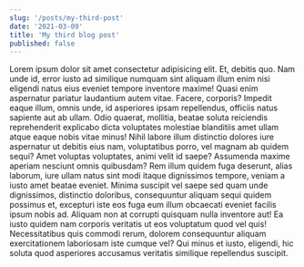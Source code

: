 ```yaml
---
slug: '/posts/my-third-post'
date: '2021-03-09'
title: 'My third blog post'
published: false
---
```


<!-- @format -->

Lorem ipsum dolor sit amet consectetur adipisicing elit. Et, debitis quo. Nam unde id, error iusto ad similique numquam sint aliquam illum enim nisi eligendi natus eius eveniet tempore inventore maxime! Quasi enim aspernatur pariatur laudantium autem vitae. Facere, corporis? Impedit eaque illum, omnis unde, id asperiores ipsam repellendus, officiis natus sapiente aut ab ullam. Odio quaerat, mollitia, beatae soluta reiciendis reprehenderit explicabo dicta voluptates molestiae blanditiis amet ullam atque eaque nobis vitae minus! Nihil labore illum distinctio dolores iure aspernatur ut debitis eius nam, voluptatibus porro, vel magnam ab quidem sequi? Amet voluptas voluptates, animi velit id saepe? Assumenda maxime aperiam nesciunt omnis quibusdam? Rem illum quidem fuga deserunt, alias laborum, iure ullam natus sint modi itaque dignissimos tempore, veniam a iusto amet beatae eveniet. Minima suscipit vel saepe sed quam unde dignissimos, distinctio doloribus, consequuntur aliquam sequi quidem possimus et, excepturi iste eos fuga eum illum obcaecati eveniet facilis ipsum nobis ad. Aliquam non at corrupti quisquam nulla inventore aut! Ea iusto quidem nam corporis veritatis ut eos voluptatum quod vel quis! Necessitatibus quis commodi rerum, dolorem consequuntur aliquam exercitationem laboriosam iste cumque vel? Qui minus et iusto, eligendi, hic soluta quod asperiores accusamus veritatis similique repellendus suscipit.
